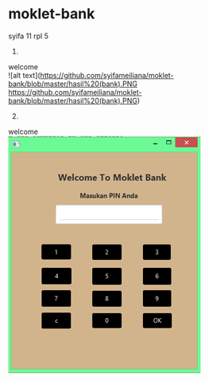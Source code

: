 # moklet-bank

syifa
11 rpl 5 <br>

1. <br>
welcome<br>
![alt text](https://github.com/syifameiliana/moklet-bank/blob/master/hasil%20(bank).PNG
https://github.com/syifameiliana/moklet-bank/blob/master/hasil%20(bank).PNG)

2. <br>
welcome<br>
![alt text](https://github.com/syifameiliana/moklet-bank/blob/master/menu%20awal%20bank.PNG)
